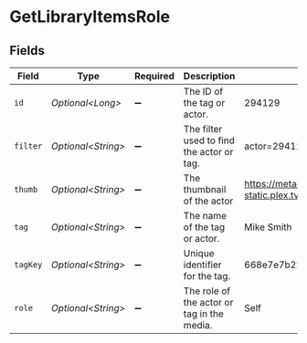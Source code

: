 # GetLibraryItemsRole


## Fields

| Field                                                                         | Type                                                                          | Required                                                                      | Description                                                                   | Example                                                                       |
| ----------------------------------------------------------------------------- | ----------------------------------------------------------------------------- | ----------------------------------------------------------------------------- | ----------------------------------------------------------------------------- | ----------------------------------------------------------------------------- |
| `id`                                                                          | *Optional\<Long>*                                                             | :heavy_minus_sign:                                                            | The ID of the tag or actor.                                                   | 294129                                                                        |
| `filter`                                                                      | *Optional\<String>*                                                           | :heavy_minus_sign:                                                            | The filter used to find the actor or tag.                                     | actor=294129                                                                  |
| `thumb`                                                                       | *Optional\<String>*                                                           | :heavy_minus_sign:                                                            | The thumbnail of the actor                                                    | https://metadata-static.plex.tv/2/people/27b85844536c39f3f9ac943aaad46608.jpg |
| `tag`                                                                         | *Optional\<String>*                                                           | :heavy_minus_sign:                                                            | The name of the tag or actor.                                                 | Mike Smith                                                                    |
| `tagKey`                                                                      | *Optional\<String>*                                                           | :heavy_minus_sign:                                                            | Unique identifier for the tag.                                                | 668e7e7b22bcad9064350c91                                                      |
| `role`                                                                        | *Optional\<String>*                                                           | :heavy_minus_sign:                                                            | The role of the actor or tag in the media.                                    | Self                                                                          |